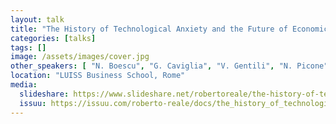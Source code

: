 ```yaml
---
layout: talk
title: "The History of Technological Anxiety and the Future of Economic Growth: Is This Time Different?"
categories: [talks]
tags: []
image: /assets/images/cover.jpg
other_speakers: [ "N. Boescu", "G. Caviglia", "V. Gentili", "N. Picone" ]
location: "LUISS Business School, Rome"
media:
  slideshare: https://www.slideshare.net/robertoreale/the-history-of-technological-anxiety-and-the-future-of-economic-growth-is-this-time-different
  issuu: https://issuu.com/roberto-reale/docs/the_history_of_technological_anxiet
---
```

